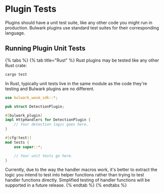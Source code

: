# Plugin Tests

Plugins should have a unit test suite, like any other code you might run in production. Bulwark plugins use standard test suites for their corresponding language.

## Running Plugin Unit Tests

{% tabs %}
{% tab title="Rust" %}
Rust plugins may be tested like any other Rust crate:

```
cargo test
```

In Rust, typically unit tests live in the same module as the code they're testing and Bulwark plugins are no different.

```rust
use bulwark_wasm_sdk::*;

pub struct DetectionPlugin;

#[bulwark_plugin]
impl HttpHandlers for DetectionPlugin {
    // Your detection logic goes here.
}

#[cfg(test)]
mod tests {
    use super::*;

    // Your unit tests go here.
}
```

Currently, due to the way the handler macros work, it's better to extract the logic you intend to test into helper functions rather than trying to test handler functions directly. Simplified testing of handler functions will be supported in a future release.
{% endtab %}
{% endtabs %}
